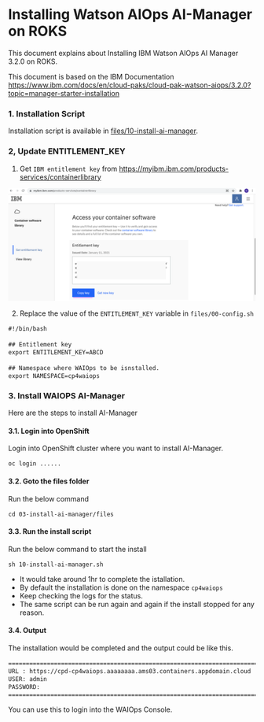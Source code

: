 # Installing Watson AIOps AI-Manager on ROKS

This document explains about Installing IBM Watson AIOps AI Manager 3.2.0 on ROKS.

This document is based on the IBM Documentation https://www.ibm.com/docs/en/cloud-paks/cloud-pak-watson-aiops/3.2.0?topic=manager-starter-installation


### 1. Installation Script 

Installation script is available in [files/10-install-ai-manager](./files/10-install-ai-manager.sh).


### 2, Update ENTITLEMENT_KEY  

1. Get `IBM entitlement key` from https://myibm.ibm.com/products-services/containerlibrary

<img src="images/image0.png">

2. Replace the value of the `ENTITLEMENT_KEY` variable in `files/00-config.sh`

```
#!/bin/bash

## Entitlement key
export ENTITLEMENT_KEY=ABCD

## Namespace where WAIOps to be isnstalled.
export NAMESPACE=cp4waiops
```

### 3. Install WAIOPS AI-Manager

Here are the steps to install AI-Manager

#### 3.1. Login into OpenShift

Login into OpenShift cluster where you want to install AI-Manager.

```
oc login ......
```

#### 3.2. Goto the files folder

Run the below command

```
cd 03-install-ai-manager/files
```

#### 3.3. Run the install script

Run the below command to start the install

```
sh 10-install-ai-manager.sh
```

- It would take around 1hr to complete the istallation. 
- By default the installation is done on the namespace `cp4waiops`
- Keep checking the logs for the status. 
- The same script can be run again and again if the install stopped for any reason.

#### 3.4. Output
 
The installation would be completed and the output could be like this.

```
=====================================================================================================
URL : https://cpd-cp4waiops.aaaaaaaa.ams03.containers.appdomain.cloud
USER: admin
PASSWORD: 
=====================================================================================================

```

You can use this to login into the WAIOps Console.

